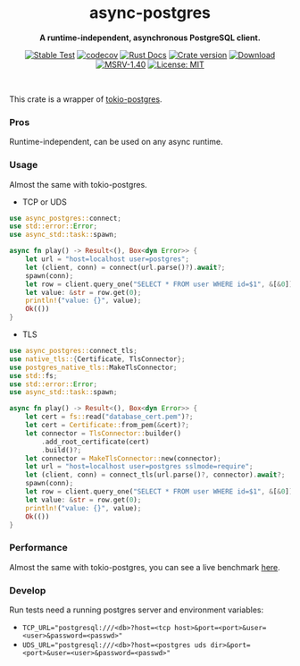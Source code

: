 <div align="center">
  <h1>async-postgres</h1>
  <p><strong>A runtime-independent, asynchronous PostgreSQL client.</strong> </p>
  <p>

[![Stable Test](https://github.com/Hexilee/async-postgres/workflows/Stable%20Test/badge.svg)](https://github.com/Hexilee/async-postgres/actions)
[![codecov](https://codecov.io/gh/Hexilee/async-postgres/branch/master/graph/badge.svg)](https://codecov.io/gh/Hexilee/async-postgres) 
[![Rust Docs](https://docs.rs/async-postgres/badge.svg)](https://docs.rs/async-postgres)
[![Crate version](https://img.shields.io/crates/v/async-postgres.svg)](https://crates.io/crates/async-postgres)
[![Download](https://img.shields.io/crates/d/async-postgres.svg)](https://crates.io/crates/async-postgres)
[![MSRV-1.40](https://img.shields.io/badge/MSRV-1.40-blue.svg)](https://blog.rust-lang.org/2019/12/19/Rust-1.40.0.html)
[![License: MIT](https://img.shields.io/badge/License-MIT-yellow.svg)](https://github.com/Hexilee/async-postgres/blob/master/LICENSE)

  </p>
</div>
<br>

This crate is a wrapper of [tokio-postgres](https://crates.io/crates/tokio-postgres).

### Pros

Runtime-independent, can be used on any async runtime.

### Usage

Almost the same with tokio-postgres.

- TCP or UDS

```rust
use async_postgres::connect;
use std::error::Error;
use async_std::task::spawn;

async fn play() -> Result<(), Box<dyn Error>> {
    let url = "host=localhost user=postgres";
    let (client, conn) = connect(url.parse()?).await?;
    spawn(conn);
    let row = client.query_one("SELECT * FROM user WHERE id=$1", &[&0]).await?;
    let value: &str = row.get(0);
    println!("value: {}", value);
    Ok(())
}
```

- TLS

```rust
use async_postgres::connect_tls;
use native_tls::{Certificate, TlsConnector};
use postgres_native_tls::MakeTlsConnector;
use std::fs;
use std::error::Error;
use async_std::task::spawn;

async fn play() -> Result<(), Box<dyn Error>> {
    let cert = fs::read("database_cert.pem")?;
    let cert = Certificate::from_pem(&cert)?;
    let connector = TlsConnector::builder()
        .add_root_certificate(cert)
        .build()?;
    let connector = MakeTlsConnector::new(connector);
    let url = "host=localhost user=postgres sslmode=require";
    let (client, conn) = connect_tls(url.parse()?, connector).await?;
    spawn(conn);
    let row = client.query_one("SELECT * FROM user WHERE id=$1", &[&0]).await?;
    let value: &str = row.get(0);
    println!("value: {}", value);
    Ok(())
}
```

### Performance

Almost the same with tokio-postgres, 
you can see a live benchmark [here](https://github.com/Hexilee/async-postgres/actions?query=workflow%3ABenchmark).

### Develop

Run tests need a running postgres server and environment variables:
- `TCP_URL="postgresql:///<db>?host=<tcp host>&port=<port>&user=<user>&password=<passwd>"`
- `UDS_URL="postgresql:///<db>?host=<postgres uds dir>&port=<port>&user=<user>&password=<passwd>"`
